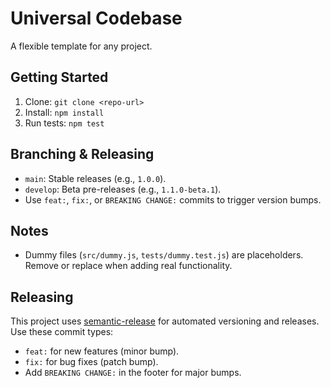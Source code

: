 # Universal Codebase

A flexible template for any project.

## Getting Started
1. Clone: `git clone <repo-url>`
2. Install: `npm install`
3. Run tests: `npm test`

## Branching & Releasing
- `main`: Stable releases (e.g., `1.0.0`).
- `develop`: Beta pre-releases (e.g., `1.1.0-beta.1`).
- Use `feat:`, `fix:`, or `BREAKING CHANGE:` commits to trigger version bumps.

## Notes
- Dummy files (`src/dummy.js`, `tests/dummy.test.js`) are placeholders. Remove or replace when adding real functionality.

## Releasing
This project uses [semantic-release](https://semantic-release.gitbook.io/) for automated versioning and releases. Use these commit types:
- `feat:` for new features (minor bump).
- `fix:` for bug fixes (patch bump).
- Add `BREAKING CHANGE:` in the footer for major bumps.
